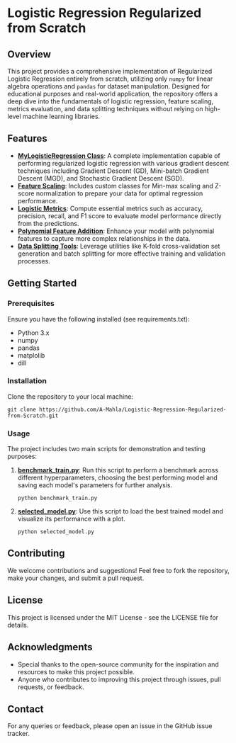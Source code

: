 
# Logistic Regression Regularized from Scratch

## Overview
This project provides a comprehensive implementation of Regularized Logistic Regression entirely from scratch, utilizing only `numpy` for linear algebra operations and `pandas` for dataset manipulation. Designed for educational purposes and real-world application, the repository offers a deep dive into the fundamentals of logistic regression, feature scaling, metrics evaluation, and data splitting techniques without relying on high-level machine learning libraries.

## Features
- **[MyLogisticRegression Class](https://github.com/A-Mahla/Logistic-Regression-Regularized-from-Scratch/blob/main/src/my_logistic_regression.py)**: A complete implementation capable of performing regularized logistic regression with various gradient descent techniques including Gradient Descent (GD), Mini-batch Gradient Descent (MGD), and Stochastic Gradient Descent (SGD).
- **[Feature Scaling](https://github.com/A-Mahla/Logistic-Regression-Regularized-from-Scratch/blob/main/src/normalization.py)**: Includes custom classes for Min-max scaling and Z-score normalization to prepare your data for optimal regression performance.
- **[Logistic Metrics](https://github.com/A-Mahla/Logistic-Regression-Regularized-from-Scratch/blob/main/src/metrics.py)**: Compute essential metrics such as accuracy, precision, recall, and F1 score to evaluate model performance directly from the predictions.
- **[Polynomial Feature Addition](https://github.com/A-Mahla/Logistic-Regression-Regularized-from-Scratch/blob/main/src/polynomial_features.py)**: Enhance your model with polynomial features to capture more complex relationships in the data.
- **[Data Splitting Tools](https://github.com/A-Mahla/Logistic-Regression-Regularized-from-Scratch/blob/main/src/data_spliter.py)**: Leverage utilities like K-fold cross-validation set generation and batch splitting for more effective training and validation processes.

## Getting Started

### Prerequisites
Ensure you have the following installed (see requirements.txt):
- Python 3.x
- numpy
- pandas
- matplolib
- dill

### Installation
Clone the repository to your local machine:
```
git clone https://github.com/A-Mahla/Logistic-Regression-Regularized-from-Scratch.git
```

### Usage
The project includes two main scripts for demonstration and testing purposes:

1. **[benchmark_train.py](https://github.com/A-Mahla/Logistic-Regression-Regularized-from-Scratch/blob/main/benchmark_train.py)**: Run this script to perform a benchmark across different hyperparameters, choosing the best performing model and saving each model's parameters for further analysis.

   ```
   python benchmark_train.py
   ```

2. **[selected_model.py](https://github.com/A-Mahla/Logistic-Regression-Regularized-from-Scratch/blob/main/selected_model.py)**: Use this script to load the best trained model and visualize its performance with a plot.

   ```
   python selected_model.py
   ```

## Contributing
We welcome contributions and suggestions! Feel free to fork the repository, make your changes, and submit a pull request.

## License
This project is licensed under the MIT License - see the LICENSE file for details.

## Acknowledgments
- Special thanks to the open-source community for the inspiration and resources to make this project possible.
- Anyone who contributes to improving this project through issues, pull requests, or feedback.

## Contact
For any queries or feedback, please open an issue in the GitHub issue tracker.
